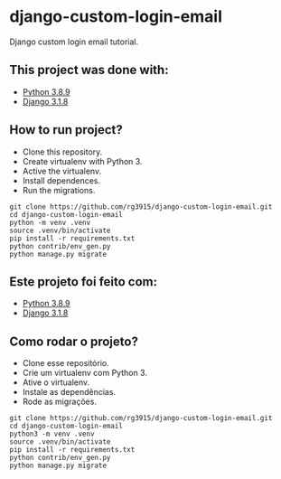 # django-custom-login-email

Django custom login email tutorial.

## This project was done with:

* [Python 3.8.9](https://www.python.org/)
* [Django 3.1.8](https://www.djangoproject.com/)

## How to run project?

* Clone this repository.
* Create virtualenv with Python 3.
* Active the virtualenv.
* Install dependences.
* Run the migrations.

```
git clone https://github.com/rg3915/django-custom-login-email.git
cd django-custom-login-email
python -m venv .venv
source .venv/bin/activate
pip install -r requirements.txt
python contrib/env_gen.py
python manage.py migrate
```

## Este projeto foi feito com:

* [Python 3.8.9](https://www.python.org/)
* [Django 3.1.8](https://www.djangoproject.com/)

## Como rodar o projeto?

* Clone esse repositório.
* Crie um virtualenv com Python 3.
* Ative o virtualenv.
* Instale as dependências.
* Rode as migrações.

```
git clone https://github.com/rg3915/django-custom-login-email.git
cd django-custom-login-email
python3 -m venv .venv
source .venv/bin/activate
pip install -r requirements.txt
python contrib/env_gen.py
python manage.py migrate
```